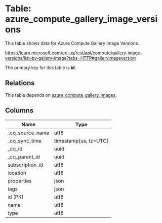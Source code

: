 # Table: azure_compute_gallery_image_versions

This table shows data for Azure Compute Gallery Image Versions.

https://learn.microsoft.com/en-us/rest/api/compute/gallery-image-versions/list-by-gallery-image?tabs=HTTP#galleryimageversion

The primary key for this table is **id**.

## Relations

This table depends on [azure_compute_gallery_images](azure_compute_gallery_images).

## Columns

| Name          | Type          |
| ------------- | ------------- |
|_cq_source_name|utf8|
|_cq_sync_time|timestamp[us, tz=UTC]|
|_cq_id|uuid|
|_cq_parent_id|uuid|
|subscription_id|utf8|
|location|utf8|
|properties|json|
|tags|json|
|id (PK)|utf8|
|name|utf8|
|type|utf8|